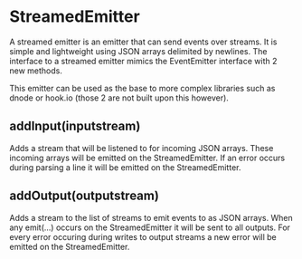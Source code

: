 # StreamedEmitter

A streamed emitter is an emitter that can send events over streams.
It is simple and lightweight using JSON arrays delimited by newlines.
The interface to a streamed emitter mimics the EventEmitter interface with 2 new methods.

This emitter can be used as the base to more complex libraries such as dnode or hook.io (those 2 are not built upon this however).

## addInput(inputstream)

Adds a stream that will be listened to for incoming JSON arrays.
These incoming arrays will be emitted on the StreamedEmitter.
If an error occurs during parsing a line it will be emitted on the StreamedEmitter.

## addOutput(outputstream)

Adds a stream to the list of streams to emit events to as JSON arrays.
When any emit(...) occurs on the StreamedEmitter it will be sent to all outputs.
For every error occuring during writes to output streams a new error will be emitted on the StreamedEmitter.


